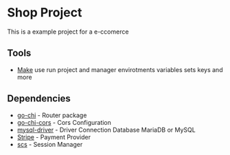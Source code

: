 # Shop Project

This is a example project for a e-ccomerce

## Tools
- [Make](https://www.gnu.org/software/make/manual/) use run project and manager envirotments variables sets keys and more

## Dependencies
- [go-chi](https://github.com/go-chi/chi) - Router package
- [go-chi-cors](https://github.com/go-chi/cors) - Cors Configuration
- [mysql-driver](https://github.com/go-sql-driver/mysql) - Driver Connection Database MariaDB or MySQL
- [Stripe](https://github.com/stripe/stripe-go) - Payment Provider
- [scs](https://github.com/alexedwards/scs) - Session Manager